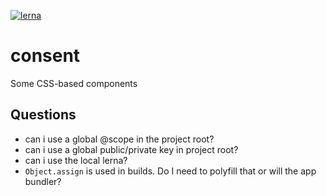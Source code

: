 [![lerna](https://img.shields.io/badge/maintained%20with-lerna-cc00ff.svg)](https://lernajs.io/)

# consent
Some CSS-based components

## Questions

* can i use a global @scope in the project root?
* can i use a global public/private key in project root?
* can i use the local lerna?
* `Object.assign` is used in builds. Do I need to polyfill that or will the app bundler?